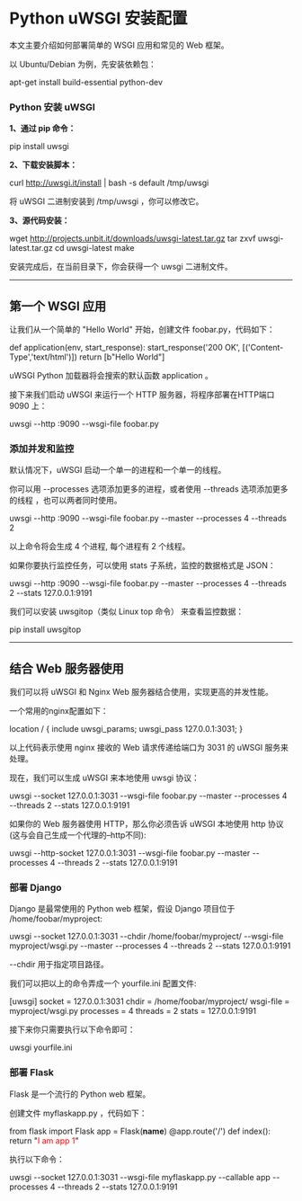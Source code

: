 # Python uWSGI 安装配置

本文主要介绍如何部署简单的 WSGI 应用和常见的 Web 框架。

以 Ubuntu/Debian 为例，先安装依赖包：

apt-get install build-essential python-dev

### Python 安装 uWSGI

**1、通过 pip 命令：**

pip install uwsgi

**2、下载安装脚本：**

curl http://uwsgi.it/install | bash -s default /tmp/uwsgi

将 uWSGI 二进制安装到 /tmp/uwsgi ，你可以修改它。

**3、源代码安装：**

wget http://projects.unbit.it/downloads/uwsgi-latest.tar.gz tar zxvf uwsgi-latest.tar.gz
cd uwsgi-latest
make

安装完成后，在当前目录下，你会获得一个 uwsgi 二进制文件。

---

## 第一个 WSGI 应用

让我们从一个简单的 "Hello World" 开始，创建文件 foobar.py，代码如下：

def application(env, start_response): start_response('200 OK', [('Content-Type','text/html')]) return [b"Hello World"]

uWSGI Python 加载器将会搜索的默认函数 application 。

接下来我们启动 uWSGI 来运行一个 HTTP 服务器，将程序部署在HTTP端口 9090 上：

uwsgi --http :9090 --wsgi-file foobar.py

### 添加并发和监控

默认情况下，uWSGI 启动一个单一的进程和一个单一的线程。

你可以用 --processes 选项添加更多的进程，或者使用 --threads 选项添加更多的线程 ，也可以两者同时使用。

uwsgi --http :9090 --wsgi-file foobar.py --master --processes 4 --threads 2

以上命令将会生成 4 个进程, 每个进程有 2 个线程。

如果你要执行监控任务，可以使用 stats 子系统，监控的数据格式是 JSON：

uwsgi --http :9090 --wsgi-file foobar.py --master --processes 4 --threads 2 --stats 127.0.0.1:9191

我们可以安装 uwsgitop（类似 Linux top 命令） 来查看监控数据：

pip install uwsgitop

---

## 结合 Web 服务器使用

我们可以将 uWSGI 和 Nginx Web 服务器结合使用，实现更高的并发性能。

一个常用的nginx配置如下：

location / { include uwsgi_params; uwsgi_pass 127.0.0.1:3031; }

以上代码表示使用 nginx 接收的 Web 请求传递给端口为 3031 的 uWSGI 服务来处理。

现在，我们可以生成 uWSGI 来本地使用 uwsgi 协议：

uwsgi --socket 127.0.0.1:3031 --wsgi-file foobar.py --master --processes 4 --threads 2 --stats 127.0.0.1:9191

如果你的 Web 服务器使用 HTTP，那么你必须告诉 uWSGI 本地使用 http 协议 (这与会自己生成一个代理的–http不同):

uwsgi --http-socket 127.0.0.1:3031 --wsgi-file foobar.py --master --processes 4 --threads 2 --stats 127.0.0.1:9191

### 部署 Django

Django 是最常使用的 Python web 框架，假设 Django 项目位于 /home/foobar/myproject:

uwsgi --socket 127.0.0.1:3031 --chdir /home/foobar/myproject/ --wsgi-file myproject/wsgi.py --master --processes 4 --threads 2 --stats 127.0.0.1:9191

--chdir 用于指定项目路径。

我们可以把以上的命令弄成一个 yourfile.ini 配置文件:

[uwsgi] socket = 127.0.0.1:3031 chdir = /home/foobar/myproject/ wsgi-file = myproject/wsgi.py
processes = 4 threads = 2 stats = 127.0.0.1:9191

接下来你只需要执行以下命令即可：

uwsgi yourfile.ini

### 部署 Flask

Flask 是一个流行的 Python web 框架。

创建文件 myflaskapp.py ，代码如下：

from flask import Flask app = Flask(__name__) @app.route('/') def index(): return "<span style='color:red'>I am app 1</span>"

执行以下命令：

uwsgi --socket 127.0.0.1:3031 --wsgi-file myflaskapp.py --callable app --processes 4 --threads 2 --stats 127.0.0.1:9191